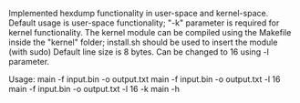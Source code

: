Implemented hexdump functionality in user-space and kernel-space.
Default usage is user-space functionality; "-k" parameter is required for kernel functionality.
The kernel module can be compiled using the Makefile inside the "kernel" folder; install.sh should be used to insert the module (with sudo)
Default line size is 8 bytes. Can be changed to 16 using -l parameter.

Usage:
	main -f input.bin -o output.txt
	main -f input.bin -o output.txt -l 16
	main -f input.bin -o output.txt -l 16 -k
	main -h

